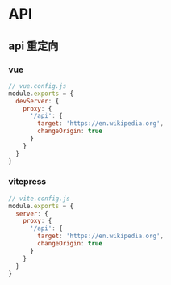 # API

## api 重定向

### vue

```js [vue.config.js]
// vue.config.js
module.exports = {
  devServer: {
    proxy: {
      '/api': {
        target: 'https://en.wikipedia.org',
        changeOrigin: true
      }
    }
  }
}
```

### vitepress

```js [vite.config.js]
// vite.config.js
module.exports = {
  server: {
    proxy: {
      '/api': {
        target: 'https://en.wikipedia.org',
        changeOrigin: true
      }
    }
  }
}
```
